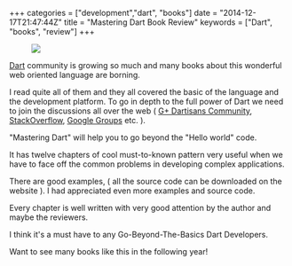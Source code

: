 +++
categories = ["development","dart", "books"]
date = "2014-12-17T21:47:44Z"
title = "Mastering Dart Book Review"
keywords = ["Dart", "books", "review"]
+++
<figure>
  <a href="https://www.packtpub.com/web-development/mastering-dart"><img src="https://dz13w8afd47il.cloudfront.net/sites/default/files/imagecache/ppv4_main_book_cover/9560OS_Mastering%20DART_Cover.jpg"></a>
</figure>


[Dart][4] community is growing so much and many books about this wonderful
 web oriented language are borning.



I read quite all of them and they all covered the basic of the language
and the development platform. To go in depth to the full power of Dart
we need to join the discussions all over the web ( [G+ Dartisans Community][1], [StackOverflow][2], [Google Groups][3] etc. ).



"Mastering Dart" will help you to go beyond the "Hello world" code.

It has twelve chapters of cool must-to-known pattern very useful when
 we have to face off the common problems in developing complex applications.



There are good examples, ( all the source code can be downloaded on the website ).
I had appreciated even more examples and source code.



Every chapter is well written with very good attention
by the author and maybe the reviewers.



I think it's a must have to any Go-Beyond-The-Basics Dart Developers.

Want to see many books like this in the following year!

[1]:https://plus.google.com/communities/114566943291919232850
[2]:http://stackoverflow.com/questions/tagged/dart
[3]:https://groups.google.com/a/dartlang.org/forum/#!forum/web
[4]:https://www.dartlang.org/

